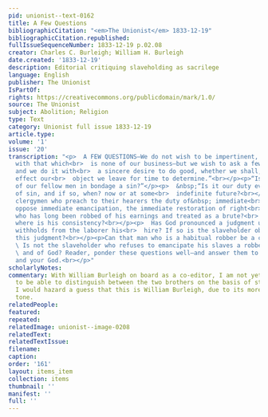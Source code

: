 ```yaml
---
pid: unionist--text-0162
title: A Few Questions
bibliographicCitation: "<em>The Unionist</em> 1833-12-19"
bibliographicCitation.republished: 
fullIssueSequenceNumber: 1833-12-19 p.02.08
creator: Charles C. Burleigh; William H. Burleigh
date.created: '1833-12-19'
description: Editorial critiquing slaveholding as sacrilege
language: English
publisher: The Unionist
IsPartOf: 
rights: https://creativecommons.org/publicdomain/mark/1.0/
source: The Unionist
subject: Abolition; Religion
type: Text
category: Unionist full issue 1833-12-19
article.type: 
volume: '1'
issue: '20'
transcription: "<p>  A FEW QUESTIONS—We do not wish to be impertinent, nor meddle
  with that which<br>  is none of our business—but we wish to ask a few questions,
  and we do it with<br>  a sincere desire to do good, whether we shall, to any extent,
  effect our<br>  object we leave for time to determine.”<br></p><p>“Is the holding
  of our fellow men in bondage a sin?”</p><p>  &nbsp;“Is it our duty ever to repent
  of sin, and if so, when? now or at some<br>  indefinite future?<br></p><p>  Do any
  clergymen who preach to their hearers the duty of&nbsp; immediate<br>  repentence
  oppose immediate emancipation, the immediate restoration of right<br>  to the slave
  who has long been robbed of his earnings and treated as a brute?<br>  and if so
  where is his consistency?<br></p><p>  Has God pronounced a judgment upon him who
  withholds from the laborer his<br>  hire? If so is the slaveholder obnoxious to
  this judgment?<br></p><p>Can that man who is a habitual robber be a christian?</p><p>
  \ Is not the slaveholder who refuses to emancipate his slaves a robber of man<br>
  \ and of God? Reader, ponder these questions well—and answer them to your<br>  conscience
  and your God.<br></p>"
scholarlyNotes: 
commentary: With William Burleigh on board as a co-editor, I am not yet in a position
  to be able to distinguish between the two brothers on the basis of style. However,
  I would hazard a guess that this is William Burleigh, due to its more religiously-inflected
  tone.
relatedPeople: 
featured: 
repeated: 
relatedImage: unionist--image-0208
relatedText: 
relatedTextIssue: 
filename: 
caption: 
order: '161'
layout: items_item
collection: items
thumbnail: ''
manifest: ''
full: ''
---
```

